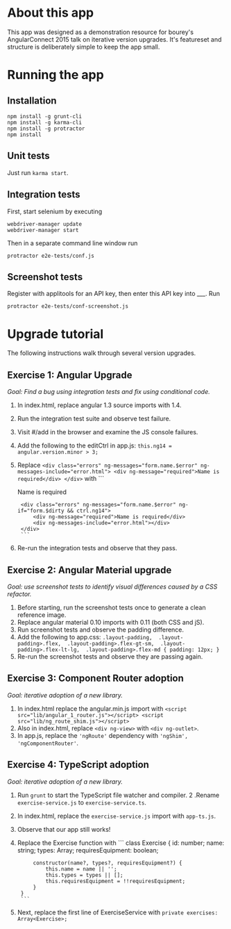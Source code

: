# About this app

This app was designed as a demonstration resource for bourey's AngularConnect 2015 talk on iterative 
version upgrades.  It's featureset and structure is deliberately simple to keep the app small.


# Running the app

## Installation

```
npm install -g grunt-cli
npm install -g karma-cli
npm install -g protractor
npm install
```

## Unit tests

Just run `karma start`.

## Integration tests

First, start selenium by executing

```
webdriver-manager update
webdriver-manager start
```

Then in a separate command line window run 
```
protractor e2e-tests/conf.js
```

## Screenshot tests

Register with applitools for an API key, then enter this API key into ___.  Run
```
protractor e2e-tests/conf-screenshot.js
```

# Upgrade tutorial

The following instructions walk through several version upgrades.


## Exercise 1: Angular Upgrade

*Goal: Find a bug using integration tests and fix using conditional code.*

1. In index.html, replace angular 1.3 source imports with 1.4.
2. Run the integration test suite and observe test failure.
3. Visit #/add in the browser and examine the JS console failures.
4. Add the following to the editCtrl in app.js:
        ```
        this.ng14 = angular.version.minor > 3;
        ```

5. Replace
        ```
        <div class="errors" ng-messages="form.name.$error" ng-messages-include="error.html">
        	<div ng-message="required">Name is required</div>
        </div>
        ```
with
        ```
        <div class="errors" ng-messages="form.name.$error" ng-if="form.$dirty && !ctrl.ng14" ng-messages-include="error.html">
        	<div ng-message="required">Name is required</div>
        </div>
        
        <div class="errors" ng-messages="form.name.$error" ng-if="form.$dirty && ctrl.ng14">
        	<div ng-message="required">Name is required</div>
        	<div ng-messages-include="error.html"></div>
        </div>
        ```

6. Re-run the integration tests and observe that they pass.


## Exercise 2: Angular Material upgrade

*Goal: use screenshot tests to identify visual differences caused by a CSS refactor.*

1. Before starting, run the screenshot tests once to generate a clean reference image.
2. Replace angular material 0.10 imports with 0.11 (both CSS and jS).
3. Run screenshot tests and observe the padding difference.
4. Add the following to app.css:
        ```
        .layout-padding, 
        .layout-padding>.flex, 
        .layout-padding>.flex-gt-sm, 
        .layout-padding>.flex-lt-lg, 
        .layout-padding>.flex-md {
        	padding: 12px;
        }
        ```
5. Re-run the screenshot tests and observe they are passing again.


## Exercise 3: Component Router adoption

*Goal: iterative adoption of a new library.*

1. In index.html replace the angular.min.js import with
        ```
        <script src="lib/angular_1_router.js"></script>
        <script src="lib/ng_route_shim.js"></script>
        ```
2. Also in index.html, replace `<div ng-view>` with `<div ng-outlet>`.
3. In app.js, replace the `'ngRoute'` dependency with `'ngShim', 'ngComponentRouter'`.


## Exercise 4: TypeScript adoption

*Goal: iterative adoption of a new library.*

1. Run `grunt` to start the TypeScript file watcher and compiler.
2 .Rename `exercise-service.js` to `exercise-service.ts`.  
3. In index.html, replace the `exercise-service.js` import with `app-ts.js`.
4. Observe that our app still works!
5. Replace the Exercise function with
        ```
        class Exercise {
            id: number;
            name: string;
            types: Array<string>;
            requiresEquipment: boolean;
        
            constructor(name?, types?, requiresEquipment?) {
                this.name = name || '';
                this.types = types || [];
                this.requiresEquipment = !!requiresEquipment;
            }
        }
        ```
6. Next, replace the first line of ExerciseService with
        ```
        private exercises: Array<Exercise>;
        ```

